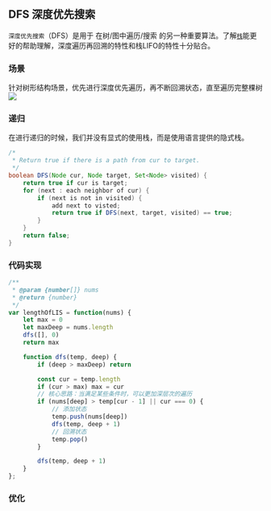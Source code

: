 ## DFS 深度优先搜索

`深度优先搜索`（DFS）是用于 在树/图中遍历/搜索 的另一种重要算法。了解[`栈`](./../../dataStructure/stack/index.md)能更好的帮助理解，深度遍历再回溯的特性和栈LIFO的特性十分贴合。

### 场景

针对树形结构场景，优先进行深度优先遍历，再不断回溯状态，直至遍历完整棵树
![](https://tva1.sinaimg.cn/large/007S8ZIlgy1ghzn9zywbtj31kl0u0dki.jpg)

### 递归
在进行递归的时候，我们并没有显式的使用栈，而是使用语言提供的隐式栈。
```java
/*
 * Return true if there is a path from cur to target.
 */
boolean DFS(Node cur, Node target, Set<Node> visited) {
    return true if cur is target;
    for (next : each neighbor of cur) {
        if (next is not in visited) {
            add next to visted;
            return true if DFS(next, target, visited) == true;
        }
    }
    return false;
}
```

### 代码实现
```js
/**
 * @param {number[]} nums
 * @return {number}
 */
var lengthOfLIS = function(nums) {
    let max = 0
    let maxDeep = nums.length
    dfs([], 0)
    return max

    function dfs(temp, deep) {
        if (deep > maxDeep) return

        const cur = temp.length
        if (cur > max) max = cur
        // 核心思路：当满足某些条件时，可以更加深层次的遍历
        if (nums[deep] > temp[cur - 1] || cur === 0) {
            // 添加状态
            temp.push(nums[deep])
            dfs(temp, deep + 1)
            // 回溯状态
            temp.pop()
        }

        dfs(temp, deep + 1)
    }
};
```

### 优化